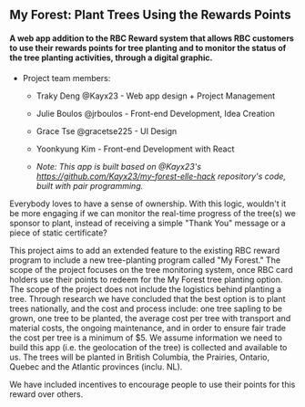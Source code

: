 ## My Forest: Plant Trees Using the Rewards Points

#### A web app addition to the RBC Reward system that allows RBC customers to use their rewards points for tree planting and to monitor the status of the tree planting activities, through a digital graphic.

- Project team members:  
  - Traky Deng @Kayx23 - Web app design + Project Management  
  - Julie Boulos @jrboulos - Front-end Development, Idea Creation  
  - Grace Tse @gracetse225 - UI Design  
  - Yoonkyung Kim - Front-end Development with React  

  - _Note: This app is built based on @Kayx23's https://github.com/Kayx23/my-forest-elle-hack repository's code, built with pair programming._

Everybody loves to have a sense of ownership. With this logic, wouldn't it be more engaging if we can monitor the real-time progress of the tree(s) we sponsor to plant, instead of receiving a simple "Thank You" message or a piece of static certificate?

This project aims to add an extended feature to the existing RBC reward program to include a new tree-planting program called "My Forest." The scope of the project focuses on the tree monitoring system, once RBC card holders use their points to redeem for the My Forest tree planting option. The scope of the project does not include the logistics behind planting a tree. Through research we have concluded that the best option is to plant trees nationally, and the cost and process include: one tree sapling to be grown, one tree to be planted, the average cost per tree with transport and material costs, the ongoing maintenance, and in order to ensure fair trade the cost per tree is a minimum of $5. We assume information we need to build this app (i.e. the geolocation of the tree) is collected and available to us. The trees will be planted in British Columbia, the Prairies, Ontario, Quebec and the Atlantic provinces (inclu. NL).

We have included incentives to encourage people to use their points for this reward over others.
